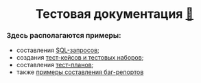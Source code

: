 <h1 align="center">Тестовая документация <a href='https://emojitool.ru/ninja'>🥷</a></h1>
<h3 align="left">Здесь располагаются примеры:</h3>
<ul>
  <li>составления <a href="https://docs.google.com/document/d/1R9TYlg2qsTBlKTgh3v7YqWN0E6N2EvIScC6R3uRSTJs/edit?usp=sharing">SQL-запросов</a>;</li>
  <li>создания <a href="https://drive.google.com/drive/folders/1TaUDj8Z5g1bANIHpPv-aeqJz-ahv5FZk?usp=sharing">тест-кейсов и тестовых наборов</a>;</li>
  <li>составления <a href="https://drive.google.com/drive/folders/1VyQ6DyblPqSy5xB4jAVewwxjU5ErP5Op?usp=sharing">тест-планов</a>;</li>
  <li>также <a href="https://drive.google.com/drive/folders/1gJGOoc2oQLxpnm1RHN3eQLXcA5DaeovG?usp=sharing">примеры составления баг-репортов</a></li>
